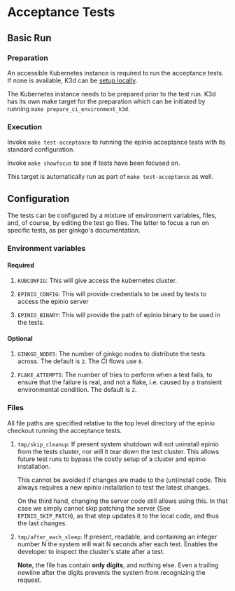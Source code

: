 # Acceptance Tests

## Basic Run

### Preparation

An accessible Kubernetes instance is required to run the acceptance tests.
If none is available, K3d can be
[setup locally](https://docs.epinio.io/installation/install_epinio_on_k3d.html).

The Kubernetes instance needs to be prepared prior to the test run. K3d has
its own make target for the preparation which can be initiated by running
`make prepare_ci_environment_k3d`.

### Execution

Invoke `make test-acceptance` to running the epinio acceptance tests
with its standard configuration.

Invoke `make showfocus` to see if tests have been focused on.

This target is automatically run as part of `make test-acceptance` as
well.

## Configuration

The tests can be configured by a mixture of environment variables,
files, and, of course, by editing the test go files. The latter to
focus a run on specific tests, as per ginkgo's documentation.

### Environment variables

#### Required

   1. `KUBCONFIG`: This will give access the kubernetes cluster.
   
   2. `EPINIO_CONFIG`: This will provide credentials to be used by tests
      to access the epinio server
   
   3. `EPINIO_BINARY`: This will provide the path of epinio binary to be
      used in the tests.

#### Optional

  1. `GINKGO_NODES`: The number of ginkgo nodes to distribute the
     tests across. The default is `2`. The CI flows use `8`.

  2. `FLAKE_ATTEMPTS`: The number of tries to perform when a test
     fails, to ensure that the failure is real, and not a flake,
     i.e. caused by a transient environmental condition. The default
     is `2`.

### Files

All file paths are specified relative to the top level directory of
the epinio checkout running the acceptance tests.

  1. `tmp/skip_cleanup`: If present system shutdown will not uninstall
     epinio from the tests cluster, nor will it tear down the test
     cluster. This allows future test runs to bypass the costly setup
     of a cluster and epinio installation.

     This cannot be avoided if changes are made to the (un)install
     code. This always requires a new epinio installation to test the
     latest changes.

     On the third hand, changing the server code still allows using
     this. In that case we simply cannot skip patching the server (See
     `EPINIO_SKIP_PATCH`), as that step updates it to the local code,
     and thus the last changes.

  1. `tmp/after_each_sleep`: If present, readable, and containing an
     integer number N the system will wait N seconds after each
     test. Enables the developer to inspect the cluster's state after
     a test.

     __Note__, the file has contain __only digits__, and nothing
     else. Even a trailing newline after the digits prevents the
     system from recognizing the request.
